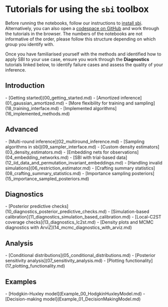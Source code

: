 
# Tutorials for using the `sbi` toolbox

Before running the notebooks, follow our instructions to [install
sbi](../install.md). Alternatively, you can also open a [codespace on
GitHub](https://codespaces.new/sbi-dev/sbi) and work through the tutorials in
the browser. The numbers of the notebooks are not informative of the order,
please follow this structure depending on which group you identify with.

Once you have familiarised yourself with the methods and identified how to apply
SBI to your use case, ensure you work through the **Diagnostics** tutorials
linked below, to identify failure cases and assess the quality of your
inference.

## Introduction

<div class="grid cards" markdown>
- [Getting started](00_getting_started.md)
- [Amortized inference](01_gaussian_amortized.md)
- [More flexibility for training and sampling](18_training_interface.md)
- [Implemented algorithms](16_implemented_methods.md)
</div>

## Advanced

<div class="grid cards" markdown>
- [Multi-round inference](02_multiround_inference.md)
- [Sampling algorithms in sbi](09_sampler_interface.md)
- [Custom density estimators](03_density_estimators.md)
- [Embedding nets for observations](04_embedding_networks.md)
- [SBI with trial-based data](12_iid_data_and_permutation_invariant_embeddings.md)
- [Handling invalid simulations](06_restriction_estimator.md)
- [Crafting summary statistics](08_crafting_summary_statistics.md)
- [Importance sampling posteriors](15_importance_sampled_posteriors.md)
</div>

## Diagnostics

<div class="grid cards" markdown>
- [Posterior predictive checks](10_diagnostics_posterior_predictive_checks.md)
- [Simulation-based calibration](11_diagnostics_simulation_based_calibration.md)
- [Local-C2ST coverage checks](13_diagnostics_lc2st.md)
- [Density plots and MCMC diagnostics with ArviZ](14_mcmc_diagnostics_with_arviz.md)
</div>

## Analysis

<div class="grid cards" markdown>
- [Conditional distributions](05_conditional_distributions.md)
- [Posterior sensitivity analysis](07_sensitivity_analysis.md)
- [Plotting functionality](17_plotting_functionality.md)
</div>

## Examples

<div class="grid cards" markdown>
- [Hodgkin-Huxley model](Example_00_HodgkinHuxleyModel.md)
- [Decision-making model](Example_01_DecisionMakingModel.md)
</div>
